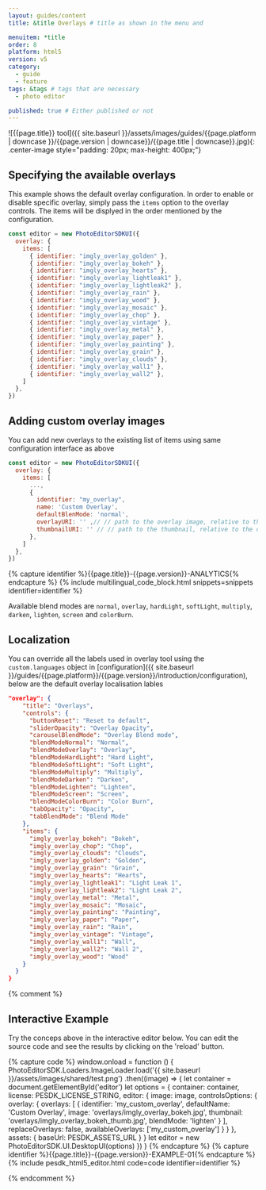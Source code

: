 ```yaml
---
layout: guides/content
title: &title Overlays # title as shown in the menu and

menuitem: *title
order: 8
platform: html5
version: v5
category:
  - guide
  - feature
tags: &tags # tags that are necessary
  - photo editor

published: true # Either published or not
---
```


![{{page.title}} tool]({{ site.baseurl }}/assets/images/guides/{{page.platform | downcase }}/{{page.version | downcase}}/{{page.title | downcase}}.jpg){: .center-image style="padding: 20px; max-height: 400px;"}


## Specifying the available overlays

This example shows the default overlay configuration.
In order to enable or disable specific overlay, simply pass the `items` option to the overlay controls. The items will be displyed in the order mentioned by the configuration.

```js
const editor = new PhotoEditorSDKUI({
  overlay: {
    items: [
      { identifier: "imgly_overlay_golden" },
      { identifier: "imgly_overlay_bokeh" },
      { identifier: "imgly_overlay_hearts" },
      { identifier: "imgly_overlay_lightleak1" },
      { identifier: "imgly_overlay_lightleak2" },
      { identifier: "imgly_overlay_rain" },
      { identifier: "imgly_overlay_wood" },
      { identifier: "imgly_overlay_mosaic" },
      { identifier: "imgly_overlay_chop" },
      { identifier: "imgly_overlay_vintage" },
      { identifier: "imgly_overlay_metal" },
      { identifier: "imgly_overlay_paper" },
      { identifier: "imgly_overlay_painting" },
      { identifier: "imgly_overlay_grain" },
      { identifier: "imgly_overlay_clouds" },
      { identifier: "imgly_overlay_wall1" },
      { identifier: "imgly_overlay_wall2" },
    ]
  },
})
```

## Adding custom overlay images

You can add new overlays to the existing list of items using same configuration interface as above

```js
const editor = new PhotoEditorSDKUI({
  overlay: {
    items: [
      ...,
      {
        identifier: "my_overlay",
        name: 'Custom Overlay',
        defaultBlenMode: 'normal',
        overlayURI: '' ,// // path to the overlay image, relative to the overlay asset directory
        thumbnailURI: '' // // path to the thumbnail, relative to the overlay asset directory
      },
    ]
  },
})
```

{% capture identifier %}{{page.title}}-{{page.version}}-ANALYTICS{% endcapture %}
{% include multilingual_code_block.html snippets=snippets identifier=identifier %}

Available blend modes are `normal`, `overlay`, `hardLight`, `softLight`, `multiply`, `darken`, `lighten`, `screen` and `colorBurn`.

## Localization

You can override all the labels used in overlay tool using the `custom.languages` object in [configuration]({{ site.baseurl }}/guides/{{page.platform}}/{{page.version}}/introduction/configuration), below are the default overlay localisation lables

```json
"overlay": {
    "title": "Overlays",
    "controls": {
      "buttonReset": "Reset to default",
      "sliderOpacity": "Overlay Opacity",
      "carouselBlendMode": "Overlay Blend mode",
      "blendModeNormal": "Normal",
      "blendModeOverlay": "Overlay",
      "blendModeHardLight": "Hard Light",
      "blendModeSoftLight": "Soft Light",
      "blendModeMultiply": "Multiply",
      "blendModeDarken": "Darken",
      "blendModeLighten": "Lighten",
      "blendModeScreen": "Screen",
      "blendModeColorBurn": "Color Burn",
      "tabOpacity": "Opacity",
      "tabBlendMode": "Blend Mode"
    },
    "items": {
      "imgly_overlay_bokeh": "Bokeh",
      "imgly_overlay_chop": "Chop",
      "imgly_overlay_clouds": "Clouds",
      "imgly_overlay_golden": "Golden",
      "imgly_overlay_grain": "Grain",
      "imgly_overlay_hearts": "Hearts",
      "imgly_overlay_lightleak1": "Light Leak 1",
      "imgly_overlay_lightleak2": "Light Leak 2",
      "imgly_overlay_metal": "Metal",
      "imgly_overlay_mosaic": "Mosaic",
      "imgly_overlay_painting": "Painting",
      "imgly_overlay_paper": "Paper",
      "imgly_overlay_rain": "Rain",
      "imgly_overlay_vintage": "Vintage",
      "imgly_overlay_wall1": "Wall",
      "imgly_overlay_wall2": "Wall 2",
      "imgly_overlay_wood": "Wood"
    }
  }
}
```

{% comment %}

## Interactive Example

Try the conceps above in the interactive editor below. You can edit the source code and see the results by clicking on the 'reload' button.

{% capture code %}
window.onload = function () {
        PhotoEditorSDK.Loaders.ImageLoader.load('{{ site.baseurl }}/assets/images/shared/test.png')
          .then((image) => {
            let container = document.getElementById('editor')
            let options = {
              container: container,
              license: PESDK_LICENSE_STRING,
              editor: {
                image: image,
                controlsOptions: {
                  overlay: {
                    overlays: [
                      {
                        identifier: 'my_custom_overlay',
                        defaultName: 'Custom Overlay',
                        image: 'overlays/imgly_overlay_bokeh.jpg',
                        thumbnail: 'overlays/imgly_overlay_bokeh_thumb.jpg',
                        blendMode: 'lighten'
                      }
                    ],
                    replaceOverlays: false,
                    availableOverlays: ['my_custom_overlay']
                  }
                }
              },
              assets: {
                baseUrl: PESDK_ASSETS_URL
              }
            }
            let editor = new PhotoEditorSDK.UI.DesktopUI(options)
        })
      }
{% endcapture %}
{% capture identifier %}{{page.title}}-{{page.version}}-EXAMPLE-01{% endcapture %}
{% include pesdk_html5_editor.html code=code identifier=identifier %}

{% endcomment %}